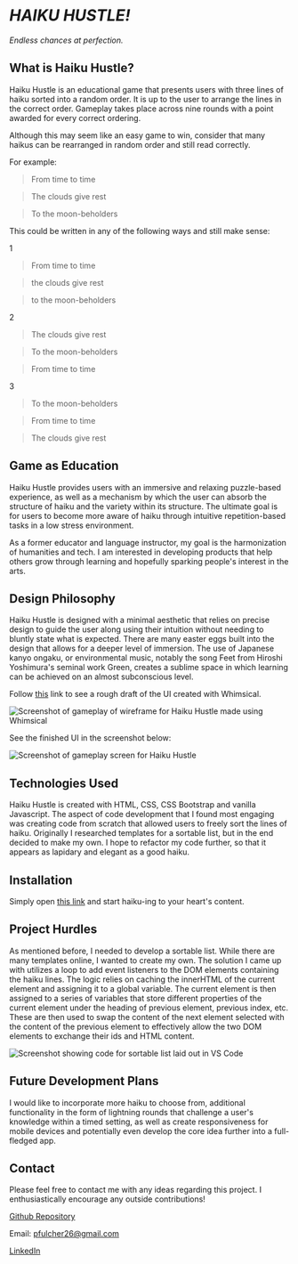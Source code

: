 # ***HAIKU HUSTLE!***

*Endless chances at perfection.*

## What is Haiku Hustle? 

Haiku Hustle is an educational game that presents users with three lines of haiku sorted into a random order. It is up to the user to arrange the lines in the correct order. Gameplay takes place across nine rounds with a point awarded for every correct ordering.     

Although this may seem like an easy game to win, consider that many haikus can be rearranged in random order and still read correctly.

For example: 
>From time to time

>The clouds give rest

>To the moon-beholders

This could be written in any of the following ways and still make sense: 

1
>From time to time 

>the clouds give rest

>to the moon-beholders

2
>The clouds give rest 

>To the moon-beholders 

>From time to time 

3
>To the moon-beholders

>From time to time

>The clouds give rest

## Game as Education 

Haiku Hustle provides users with an immersive and relaxing puzzle-based experience, as well as a mechanism by which the user can absorb the structure of haiku and the variety within its structure.  The ultimate goal is for users to become more aware of haiku through intuitive repetition-based tasks in a low stress environment.  

As a former educator and language instructor, my goal is the harmonization of humanities and tech.  I am interested in developing products that help others grow through learning and hopefully sparking people's interest in the arts.  


## Design Philosophy 

Haiku Hustle is designed with a minimal aesthetic that relies on precise design to guide the user along using their intuition without needing to bluntly state what is expected.  There are many easter eggs built into the design that allows for a deeper level of immersion.  The use of Japanese kanyo ongaku, or environmental music, notably the song Feet from Hiroshi Yoshimura's seminal work Green, creates a sublime space in which learning can be achieved on an almost subconscious level.  

Follow <a  href="https://whimsical.com/haiku-hustle-7irmdD9BYZ5TQtgc2UZ25t" target="_blank">this</a> link to see a rough draft of the UI created with Whimsical. 

![Screenshot of gameplay of wireframe for Haiku Hustle made using Whimsical](https://i.imgur.com/VvksbBm.png)



See the finished UI in the screenshot below: 

![Screenshot of gameplay screen for Haiku Hustle](https://i.imgur.com/VvDRhtd.png)


## Technologies Used

Haiku Hustle is created with HTML, CSS, CSS Bootstrap and vanilla Javascript.  The aspect of code development that I found most engaging was creating code from scratch that allowed users to freely sort the lines of haiku.  Originally I researched templates for a sortable list, but in the end decided to make my own.  I hope to refactor my code further, so that it appears as lapidary and elegant as a good haiku. 

## Installation 

Simply open <a  href="https://haiku-hustle.netlify.app/"  target="_blank">this link</a> and start haiku-ing to your heart's content. 

## Project Hurdles

As mentioned before, I needed to develop a sortable list.  While there are many templates online, I wanted to create my own.  The solution I came up with utilizes a loop to add event listeners to the DOM elements containing the haiku lines.  The logic relies on caching the innerHTML of the current element and assigning it to a global variable.  The current element is then assigned to a series of variables that store different properties of the current element under the heading of previous element, previous index, etc.  These are then used to swap the content of the next element selected with the content of the previous element to effectively allow the two DOM elements to exchange their ids and HTML content.  

![Screenshot showing code for sortable list laid out in VS Code](https://i.imgur.com/KvAicM8.png
)

## Future Development Plans
I would like to incorporate more haiku to choose from, additional functionality in the form of lightning rounds that challenge a user's knowledge within a timed setting, as well as create responsiveness for mobile devices and potentially even develop the core idea further into a full-fledged app. 

## Contact 
Please feel free to contact me with any ideas regarding this project.  I enthusiastically encourage any outside contributions!  

[Github Repository](https://github.com/Pfulcher26/Project-One-)

Email: pfulcher26@gmail.com 

[LinkedIn](https://www.linkedin.com/in/payne-fulcher/)


